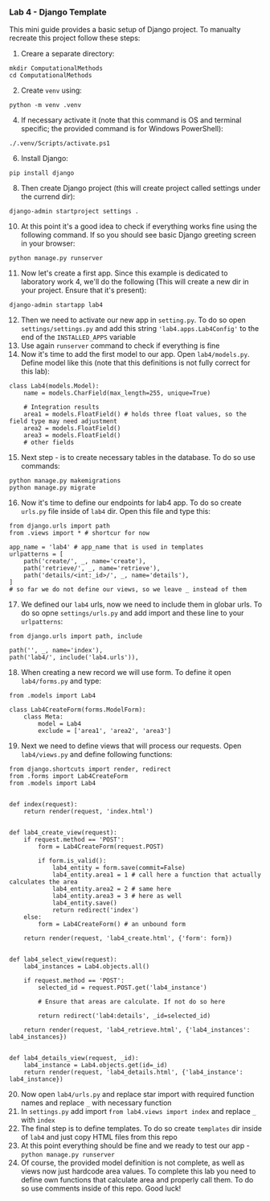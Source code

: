 ### Lab 4 - Django Template

This mini guide provides a basic setup of Django project. To manualty recreate this project follow these steps:

1. Creare a separate directory:
```
mkdir ComputationalMethods
cd ComputationalMethods
```
2. Create `venv` using:
```
python -m venv .venv
```
4. If necessary activate it (note that this command is OS and terminal specific; the provided command is for Windows PowerShell):
```
./.venv/Scripts/activate.ps1
```
6. Install Django:
```
pip install django
```
8. Then create Django project (this will create project called settings under the currend dir):
```
django-admin startproject settings .
```
10. At this point it's a good idea to check if everything works fine using the following command. If so you should see basic Django greeting screen in your browser:
```
python manage.py runserver
```
11. Now let's create a first app. Since this example is dedicated to laboratory work 4, we'll do the following (This will create a new dir in your project. Ensure that it's present):
```
django-admin startapp lab4
```
12. Then we need to activate our new app in ```setting.py```. To do so open ```settings/settings.py``` and add this string ```'lab4.apps.Lab4Config'``` to the end of the ```INSTALLED_APPS``` variable
13. Use again ```runserver``` command to check if everything is fine
14. Now it's time to add the first model to our app. Open ```lab4/models.py```. Define model like this (note that this definitions is not fully correct for this lab):
```
class Lab4(models.Model):
    name = models.CharField(max_length=255, unique=True)

    # Integration results
    area1 = models.FloatField() # holds three float values, so the field type may need adjustment
    area2 = models.FloatField()
    area3 = models.FloatField()
    # other fields
```
15. Next step - is to create necessary tables in the database. To do so use commands:
```
python manage.py makemigrations
python manage.py migrate
```
16. Now it's time to define our endpoints for lab4 app. To do so create ```urls.py``` file inside of ```lab4``` dir. Open this file and type this:
```
from django.urls import path
from .views import * # shortcur for now

app_name = 'lab4' # app_name that is used in templates
urlpatterns = [
    path('create/', _, name='create'), 
    path('retrieve/', _, name='retrieve'),
    path('details/<int:_id>/', _, name='details'),
]
# so far we do not define our views, so we leave _ instead of them
```
17. We defined our ```lab4``` urls, now we need to include them in globar urls. To do so opne ```settings/urls.py``` and add import and these line to your ```urlpatterns```:
```
from django.urls import path, include

path('', _, name='index'),
path('lab4/', include('lab4.urls')),
```
18. When creating a new record we will use form. To define it open ```lab4/forms.py``` and type:
```
from .models import Lab4

class Lab4CreateForm(forms.ModelForm):
    class Meta:
        model = Lab4
        exclude = ['area1', 'area2', 'area3']
```
19. Next we need to define views that will process our requests. Open ```lab4/views.py``` and define following functions:
```
from django.shortcuts import render, redirect
from .forms import Lab4CreateForm
from .models import Lab4


def index(request):
    return render(request, 'index.html')


def lab4_create_view(request):
    if request.method == 'POST':
        form = Lab4CreateForm(request.POST)

        if form.is_valid():
            lab4_entity = form.save(commit=False)
            lab4_entity.area1 = 1 # call here a function that actually calculates the area
            lab4_entity.area2 = 2 # same here
            lab4_entity.area3 = 3 # here as well
            lab4_entity.save()
            return redirect('index')
    else:
        form = Lab4CreateForm() # an unbound form

    return render(request, 'lab4_create.html', {'form': form})


def lab4_select_view(request):
    lab4_instances = Lab4.objects.all()

    if request.method == 'POST':
        selected_id = request.POST.get('lab4_instance')

        # Ensure that areas are calculate. If not do so here

        return redirect('lab4:details', _id=selected_id)

    return render(request, 'lab4_retrieve.html', {'lab4_instances': lab4_instances})


def lab4_details_view(request, _id):
    lab4_instance = Lab4.objects.get(id=_id)
    return render(request, 'lab4_details.html', {'lab4_instance': lab4_instance})
```
20. Now open ```lab4/urls.py``` and replace star import with required function names and replace ```_``` with necessary function
21. In ```settings.py``` add import ```from lab4.views import index``` and replace ```_``` with ```index```
22. The final step is to define templates. To do so create ```templates``` dir inside of ```lab4``` and just copy HTML files from this repo
23. At this point everything should be fine and we ready to test our app - ```python manage.py runserver```
24. Of course, the provided model definition is not complete, as well as views now just hardcode area values. To complete this lab you need to define own functions that calculate area and properly call them. To do so use comments inside of this repo. Good luck!


